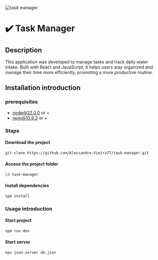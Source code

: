 ![task manager](https://i.imgur.com/p1P9758.png)

# ✔️ Task Manager

## Description
This application was developed to manage tasks and track daily water intake.
Built with React and JavaScript, it helps users stay organized and manage their time more efficiently, promoting a more productive routine.

## Installation introduction
### prerequisites
- node@22.0.0 or +
- npm@10.9.2 or +
### Staps
#### Download the project
```bash
git clone https://github.com/Alessandro-Vieira77/task-manager.git
```
#### Access the project folder
```bash
cd task-manager
```
#### Install dependencies
```bash
npm install 
```
### Usage introduction
#### Start project
```bash
npm run dev
```
#### Start server
```bash
npx json-server db.json
```
